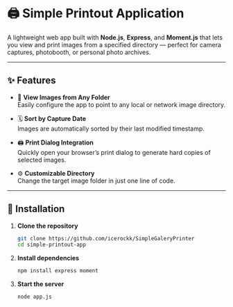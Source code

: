 # 🖨️ Simple Printout Application

A lightweight web app built with **Node.js**, **Express**, and **Moment.js** that lets you view and print images from a specified directory — perfect for camera captures, photobooth, or personal photo archives.

---

## ✨ Features

- 📁 **View Images from Any Folder**  
  Easily configure the app to point to any local or network image directory.

- 🗓️ **Sort by Capture Date**  
  Images are automatically sorted by their last modified timestamp.

- 🖨️ **Print Dialog Integration**  
  Quickly open your browser’s print dialog to generate hard copies of selected images.

- ⚙️ **Customizable Directory**  
  Change the target image folder in just one line of code.

---

## 🚀 Installation

1. **Clone the repository**
   ```bash
   git clone https://github.com/icerockk/SimpleGaleryPrinter
   cd simple-printout-app
2. **Install dependencies**
   ```bash
   npm install express moment
3. **Start the server**
   ```bash
   node app.js
   
